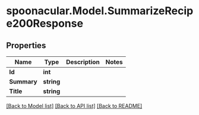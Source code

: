 # spoonacular.Model.SummarizeRecipe200Response

## Properties

Name | Type | Description | Notes
------------ | ------------- | ------------- | -------------
**Id** | **int** |  | 
**Summary** | **string** |  | 
**Title** | **string** |  | 

[[Back to Model list]](../README.md#documentation-for-models) [[Back to API list]](../README.md#documentation-for-api-endpoints) [[Back to README]](../README.md)

